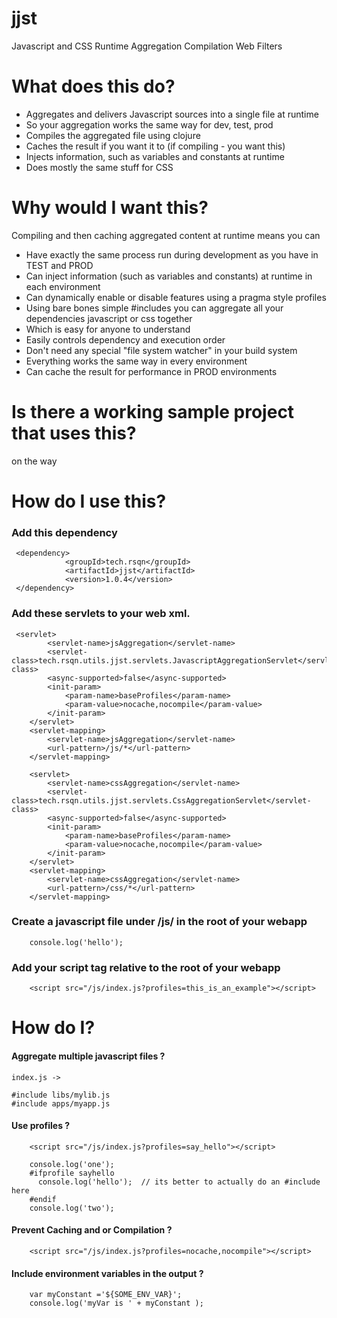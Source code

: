 # jjst
Javascript and CSS Runtime Aggregation Compilation Web Filters


What does this do?
==================

- Aggregates and delivers Javascript sources into a single file at runtime
 - So your aggregation works the same way for dev, test, prod 
- Compiles the aggregated file using clojure
- Caches the result if you want it to (if compiling - you want this)
- Injects information, such as variables and constants at runtime
- Does mostly the same stuff for CSS

Why would I want this?
======================

Compiling and then caching aggregated content at runtime means you can

- Have exactly the same process run during development as you have in TEST and PROD
- Can inject information (such as variables and constants) at runtime in each environment
- Can dynamically enable or disable features using a pragma style profiles
- Using bare bones simple #includes you can aggregate all your dependencies javascript or css together
 - Which is easy for anyone to understand
 - Easily controls dependency and execution order
- Don't need any special "file system watcher" in your build system
 - Everything works the same way in every environment
- Can cache the result for performance in PROD environments

Is there a working sample project that uses this?
==============
on the way

How do I use this?
==================

### Add this dependency
```
 <dependency>
            <groupId>tech.rsqn</groupId>
            <artifactId>jjst</artifactId>
            <version>1.0.4</version>
 </dependency>
```

### Add these servlets to your web xml.
```
 <servlet>
        <servlet-name>jsAggregation</servlet-name>
        <servlet-class>tech.rsqn.utils.jjst.servlets.JavascriptAggregationServlet</servlet-class>
        <async-supported>false</async-supported>
        <init-param>
            <param-name>baseProfiles</param-name>
            <param-value>nocache,nocompile</param-value>
        </init-param>
    </servlet>
    <servlet-mapping>
        <servlet-name>jsAggregation</servlet-name>
        <url-pattern>/js/*</url-pattern>
    </servlet-mapping>

    <servlet>
        <servlet-name>cssAggregation</servlet-name>
        <servlet-class>tech.rsqn.utils.jjst.servlets.CssAggregationServlet</servlet-class>
        <async-supported>false</async-supported>
        <init-param>
            <param-name>baseProfiles</param-name>
            <param-value>nocache,nocompile</param-value>
        </init-param>
    </servlet>
    <servlet-mapping>
        <servlet-name>cssAggregation</servlet-name>
        <url-pattern>/css/*</url-pattern>
    </servlet-mapping>
```

### Create a javascript file under /js/ in the root of your webapp
```
    console.log('hello');
```

### Add your script tag relative to the root of your webapp
```
    <script src="/js/index.js?profiles=this_is_an_example"></script>
```


How do I?
==============

#### Aggregate multiple javascript files ?
```
index.js ->

#include libs/mylib.js
#include apps/myapp.js
```

#### Use profiles ?
```
    <script src="/js/index.js?profiles=say_hello"></script>   
```
```
    console.log('one');
    #ifprofile sayhello
      console.log('hello');  // its better to actually do an #include here
    #endif
    console.log('two');
```

#### Prevent Caching and or Compilation ?
```
    <script src="/js/index.js?profiles=nocache,nocompile"></script>   
```

#### Include environment variables in the output ?
```
    var myConstant ='${SOME_ENV_VAR}';
    console.log('myVar is ' + myConstant );
```


